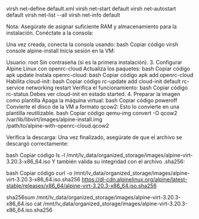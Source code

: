 


virsh net-define default.xml
virsh net-start default
virsh net-autostart default
virsh net-list --all
virsh net-info default



Nota: Asegúrate de asignar suficiente RAM y almacenamiento para la instalación.
Conéctate a la consola:

Una vez creada, conecta la consola usando:
bash
Copiar código
virsh console alpine-install
Inicia sesión en la VM:

Usuario: root
Sin contraseña (si es la primera instalación).
3. Configurar Alpine Linux con openrc-cloud
Actualiza los paquetes:
bash
Copiar código
apk update
Instala openrc-cloud:
bash
Copiar código
apk add openrc-cloud
Habilita cloud-init:
bash
Copiar código
rc-update add cloud-init default
rc-service networking restart
Verifica el funcionamiento:
bash
Copiar código
rc-status
Debes ver cloud-init en estado started.
4. Preparar la imagen como plantilla
Apaga la máquina virtual:
bash
Copiar código
poweroff
Convierte el disco de la VM a formato qcow2:
Esto lo convierte en una plantilla reutilizable.
bash
Copiar código
qemu-img convert -O qcow2 \
  /var/lib/libvirt/images/alpine-install.img \
  /path/to/alpine-with-openrc-cloud.qcow2


Verifica la descarga:
Una vez finalizado, asegúrate de que el archivo se descargó correctamente:

bash
Copiar código
ls -l /mnt/lv_data/organized_storage/images/alpine-virt-3.20.3-x86_64.iso
Y también valida su integridad con el archivo .sha256:

bash
Copiar código
curl -o /mnt/lv_data/organized_storage/images/alpine-virt-3.20.3-x86_64.iso.sha256 https://dl-cdn.alpinelinux.org/alpine/latest-stable/releases/x86_64/alpine-virt-3.20.3-x86_64.iso.sha256

sha256sum /mnt/lv_data/organized_storage/images/alpine-virt-3.20.3-x86_64.iso
cat /mnt/lv_data/organized_storage/images/alpine-virt-3.20.3-x86_64.iso.sha256